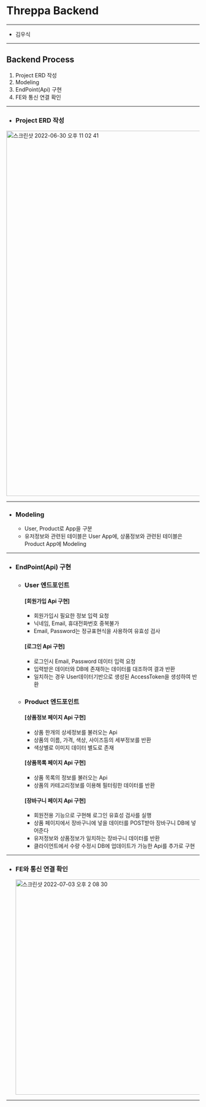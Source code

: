 # Threppa Backend
------------
+ 김우식
------------
## Backend Process
1. Project ERD 작성
2. Modeling
3. EndPoint(Api) 구현
4. FE와 통신 연결 확인
------------
+ ### Project ERD 작성

<img width="952" alt="스크린샷 2022-06-30 오후 11 02 41" src="https://user-images.githubusercontent.com/104283159/177024584-cb9dd541-c6ad-4724-a7f6-7fa4411470aa.png">

------------

+ ### Modeling
  + User, Product로 App을 구분
  + 유저정보와 관련된 테이블은 User App에, 상품정보와 관련된 테이블은 Product App에 Modeling
------------
+ ### EndPoint(Api) 구현
  + ### User 엔드포인트
    #### [회원가입 Api 구현]
    + 회원가입시 필요한 정보 입력 요청
    + 닉네임, Email, 휴대전화번호 중복불가
    + Email, Password는 정규표현식을 사용하여 유효성 검사

    #### [로그인 Api 구현]
    + 로그인시 Email, Password 데이터 입력 요청
    + 입력받은 데이터와 DB에 존재하는 데이터를 대조하여 결과 반환
    + 일치하는 경우 User데이터기반으로 생성된 AccessToken을 생성하여 반환
  
  + ### Product 엔드포인트
    #### [상품정보 페이지 Api 구현]
    + 상품 한개의 상세정보를 불러오는 Api
    + 상품의 이름, 가격, 색상, 사이즈등의 세부정보를 반환
    + 색상별로 이미지 데이터 별도로 존재
  
    #### [상품목록 페이지 Api 구현]
    + 상품 목록의 정보를 불러오는 Api
    + 상품의 카테고리정보를 이용해 필터링한 데이터를 반환
    
    #### [장바구니 페이지 Api 구현]
    + 회원전용 기능으로 구현해 로그인 유효성 검사를 실행
    + 상품 페이지에서 장바구니에 넣을 데이터를 POST받아 장바구니 DB에 넣어준다
    + 유저정보와 상품정보가 일치하는 장바구니 데이터를 반환
    + 클라이언트에서 수량 수정시 DB에 업데이트가 가능한 Api를 추가로 구현
------------
+ ### FE와 통신 연결 확인

   <img width="561" alt="스크린샷 2022-07-03 오후 2 08 30" src="https://user-images.githubusercontent.com/104283159/177025728-aef7d8d8-ac2c-4304-8181-3cf43f03b53a.png">

------------
